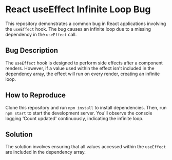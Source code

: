 # React useEffect Infinite Loop Bug

This repository demonstrates a common bug in React applications involving the `useEffect` hook.  The bug causes an infinite loop due to a missing dependency in the `useEffect` call.

## Bug Description
The `useEffect` hook is designed to perform side effects after a component renders.  However, if a value used within the effect isn't included in the dependency array, the effect will run on every render, creating an infinite loop.

## How to Reproduce
Clone this repository and run `npm install` to install dependencies. Then, run `npm start` to start the development server.
You'll observe the console logging 'Count updated' continuously, indicating the infinite loop. 

## Solution
The solution involves ensuring that all values accessed within the `useEffect` are included in the dependency array. 